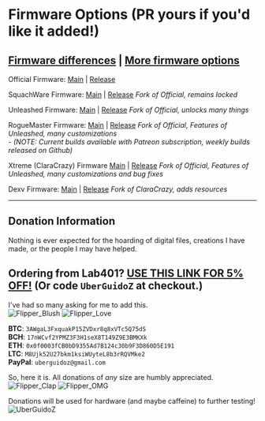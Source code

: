 # Firmware Options (PR yours if you'd like it added!)

## [Firmware differences](https://github.com/djsime1/awesome-flipperzero/blob/main/Firmwares.md) | [More firmware options](https://github.com/djsime1/awesome-flipperzero#firmwares--tweaks)

Official Firmware: [Main](https://github.com/flipperdevices/flipperzero-firmware) | [Release](https://github.com/flipperdevices/flipperzero-firmware/releases)

SquachWare Firmware: [Main](https://github.com/skizzophrenic/SquachWare-CFW) | [Release](https://github.com/skizzophrenic/SquachWare-CFW/releases) *Fork of Official, remains locked*

Unleashed Firmware: [Main](https://github.com/Eng1n33r/flipperzero-firmware) | [Release](https://github.com/Eng1n33r/flipperzero-firmware/releases) *Fork of Official, unlocks many things*

RogueMaster Firmware: [Main](https://github.com/RogueMaster/flipperzero-firmware-wPlugins) | [Release](https://github.com/RogueMaster/flipperzero-firmware-wPlugins/releases) *Fork of Official, Features of Unleashed, many customizations*<br>
*- (NOTE: Current builds available with Patreon subscription, weekly builds released on Github)*

Xtreme (ClaraCrazy) Firmware [Main](https://github.com/ClaraCrazy/Flipper-Xtreme) | [Release](https://github.com/ClaraCrazy/Flipper-Xtreme/releases) *Fork of Official, Features of Unleashed, many customizations and bug fixes*

Dexv Firmware: [Main](https://github.com/DXVVAY/Dexvmaster0) | [Release](https://github.com/DXVVAY/Dexvmaster0/releases) *Fork of ClaraCrazy, adds resources*

-----

## Donation Information

Nothing is ever expected for the hoarding of digital files, creations I have made, or the people I may have helped.

## Ordering from Lab401? [USE THIS LINK FOR 5% OFF!](https://lab401.com/r?id=vsmgoc) (Or code `UberGuidoZ` at checkout.)

I've had so many asking for me to add this.<br>
![Flipper_Blush](https://user-images.githubusercontent.com/57457139/183561666-4424a3cc-679b-4016-a368-24f7e7ad0a88.jpg) ![Flipper_Love](https://user-images.githubusercontent.com/57457139/183561692-381d37bd-264f-4c88-8877-e58d60d9be6e.jpg)

**BTC**: `3AWgaL3FxquakP15ZVDxr8q8xVTc5Q75dS`<br>
**BCH**: `17nWCvf2YPMZ3F3H1seX8T149Z9E3BMKXk`<br>
**ETH**: `0x0f0003fCB0bD9355Ad7B124c30b9F3D860D5E191`<br>
**LTC**: `M8Ujk52U27bkm1ksiWUyteL8b3rRQVMke2`<br>
**PayPal**: `uberguidoz@gmail.com`

So, here it is. All donations of *any* size are humbly appreciated.<br>
![Flipper_Clap](https://user-images.githubusercontent.com/57457139/183561789-2e853ede-8ef7-41e8-a67c-716225177e5d.jpg) ![Flipper_OMG](https://user-images.githubusercontent.com/57457139/183561787-e21bdc1e-b316-4e67-b327-5129503d0313.jpg)

Donations will be used for hardware (and maybe caffeine) to further testing!<br>
![UberGuidoZ](https://cdn.discordapp.com/emojis/1000632669622767686.gif)
